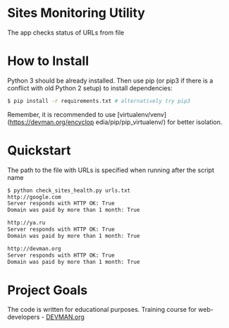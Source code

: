 # Sites Monitoring Utility

The app checks status of URLs from file

# How to Install

Python 3 should be already installed. 
Then use pip (or pip3 if there is a conflict with old Python 2 setup) to install dependencies:

```bash
$ pip install -r requirements.txt # alternatively try pip3
```

Remember, it is recommended to use [virtualenv/venv](https://devman.org/encyclop
edia/pip/pip_virtualenv/) for better isolation.

# Quickstart

The path to the file with URLs is specified when running after the script name
```bash
$ python check_sites_health.py urls.txt
http://google.com
Server responds with HTTP OK: True
Domain was paid by more than 1 month: True

http://ya.ru
Server responds with HTTP OK: True
Domain was paid by more than 1 month: True

http://devman.org
Server responds with HTTP OK: True
Domain was paid by more than 1 month: True
```

# Project Goals

The code is written for educational purposes. Training course for web-developers - [DEVMAN.org](https://devman.org)
